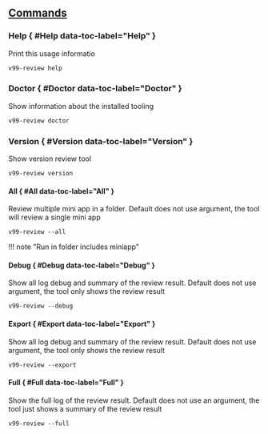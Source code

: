 ## [Commands]

[Commands]: commands.md

### __Help__ { #Help data-toc-label="Help" }
Print this usage informatio
``` sh
v99-review help
```


### __Doctor__ { #Doctor data-toc-label="Doctor" }
Show information about the installed tooling
``` sh
v99-review doctor
```

### __Version__ { #Version data-toc-label="Version" }
Show version review tool
```
v99-review version
```

#### __All__ { #All data-toc-label="All" }
Review multiple mini app in a folder.
Default does not use argument, the tool will review a single mini app
```
v99-review --all
```
!!! note "Run in folder includes miniapp"

#### __Debug__ { #Debug data-toc-label="Debug" }
Show all log debug and summary of the review result.
Default does not use argument, the tool only shows the review result
```
v99-review --debug
```

#### __Export__ { #Export data-toc-label="Export" }
Show all log debug and summary of the review result.
Default does not use argument, the tool only shows the review result
```
v99-review --export
```

#### __Full__ { #Full data-toc-label="Full" }
Show the full log of the review result.
Default does not use an argument, the tool just shows a summary of the review result
```
v99-review --full
```
